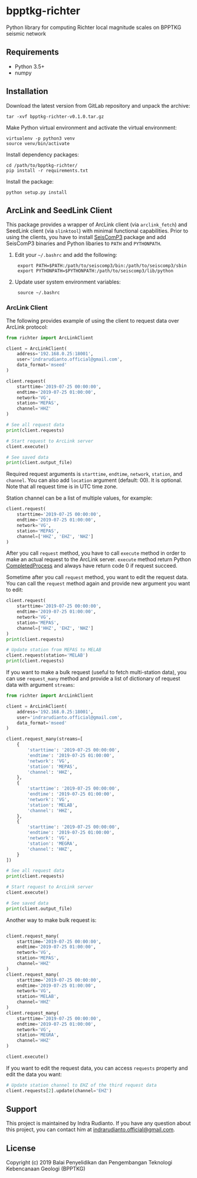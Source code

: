 # bpptkg-richter

Python library for computing Richter local magnitude scales on BPPTKG seismic network

## Requirements

* Python 3.5+
* numpy

## Installation

Download the latest version from GitLab repository and unpack the archive:

    tar -xvf bpptkg-richter-v0.1.0.tar.gz

Make Python virtual environment and activate the virtual environment:

    virtualenv -p python3 venv
    source venv/bin/activate

Install dependency packages:

    cd /path/to/bpptkg-richter/
    pip install -r requirements.txt

Install the package:

    python setup.py install

## ArcLink and SeedLink Client

This package provides a wrapper of ArcLink client (via `arclink_fetch`)
and SeedLink client (via `slinktool`) with minimal functional capabilities. Prior
to using the clients, you have to install [SeisComP3](https://www.seiscomp3.org/download.html)
package and add SeisComP3 binaries and Python libaries to `PATH` and `PYTHONPATH`.

1. Edit your `~/.bashrc` and add the following:

        export PATH=$PATH:/path/to/seiscomp3/bin:/path/to/seiscomp3/sbin
        export PYTHONPATH=$PYTHONPATH:/path/to/seiscomp3/lib/python

2. Update user system environment variables:

        source ~/.bashrc

### ArcLink Client

The following provides example of using the client to request data over
ArcLink protocol:

```python
from richter import ArcLinkClient

client = ArcLinkClient(
    address='192.168.0.25:18001',
    user='indrarudianto.official@gmail.com',
    data_format='mseed'
)

client.request(
    starttime='2019-07-25 00:00:00',
    endtime='2019-07-25 01:00:00',
    network='VG',
    station='MEPAS',
    channel='HHZ'
)

# See all request data
print(client.requests)

# Start request to ArcLink server
client.execute()

# See saved data
print(client.output_file)
```

Required request arguments is `starttime`, `endtime`, `network`, `station`,
and `channel`. You can also add `location` argument (default: 00). It is
optional. Note that all request time is in UTC time zone.

Station channel can be a list of multiple values, for example:

```python
client.request(
    starttime='2019-07-25 00:00:00',
    endtime='2019-07-25 01:00:00',
    network='VG',
    station='MEPAS',
    channel=['HHZ', 'EHZ', 'NHZ']
)
```

After you call `request` method, you have to call `execute` method in order
to make an actual request to the ArcLink server. `execute` method return
Python [CompletedProcess](https://docs.python.org/3/library/subprocess.html#subprocess.CompletedProcess)
and always have return code 0 if request succeed.

Sometime after you call `request` method, you want to edit the request data.
You can call the `request` method again and provide new argument you want
to edit:

```python
client.request(
    starttime='2019-07-25 00:00:00',
    endtime='2019-07-25 01:00:00',
    network='VG',
    station='MEPAS',
    channel=['HHZ', 'EHZ', 'NHZ']
)
print(client.requests)

# Update station from MEPAS to MELAB
client.request(station='MELAB')
print(client.requests)
```

If you want to make a bulk request (useful to fetch multi-station data),
you can use `request_many` method and provide a list of dictionary of
request data with argument `streams`:

```python
from richter import ArcLinkClient

client = ArcLinkClient(
    address='192.168.0.25:18001',
    user='indrarudianto.official@gmail.com',
    data_format='mseed'
)

client.request_many(streams=[
    {
        'starttime': '2019-07-25 00:00:00',
        'endtime': '2019-07-25 01:00:00',
        'network': 'VG',
        'station': 'MEPAS',
        'channel': 'HHZ',
    },
    {
        'starttime': '2019-07-25 00:00:00',
        'endtime': '2019-07-25 01:00:00',
        'network': 'VG',
        'station': 'MELAB',
        'channel': 'HHZ',
    },
    {
        'starttime': '2019-07-25 00:00:00',
        'endtime': '2019-07-25 01:00:00',
        'network': 'VG',
        'station': 'MEGRA',
        'channel': 'HHZ',
    }
])

# See all request data
print(client.requests)

# Start request to ArcLink server
client.execute()

# See saved data
print(client.output_file)
```

Another way to make bulk request is:

```python

client.request_many(
    starttime='2019-07-25 00:00:00',
    endtime='2019-07-25 01:00:00',
    network='VG',
    station='MEPAS',
    channel='HHZ'
)
client.request_many(
    starttime='2019-07-25 00:00:00',
    endtime='2019-07-25 01:00:00',
    network='VG',
    station='MELAB',
    channel='HHZ'
)
client.request_many(
    starttime='2019-07-25 00:00:00',
    endtime='2019-07-25 01:00:00',
    network='VG',
    station='MEGRA',
    channel='HHZ'
)

client.execute()
```

If you want to edit the request data, you can access `requests` property
and edit the data you want:

```python
# Update station channel to EHZ of the third request data
client.requests[2].update(channel='EHZ')
```


## Support

This project is maintained by Indra Rudianto. If you have any question about
this project, you can contact him at <indrarudianto.official@gmail.com>.


## License

Copyright (c) 2019 Balai Penyelidikan dan Pengembangan Teknologi Kebencanaan Geologi (BPPTKG)
